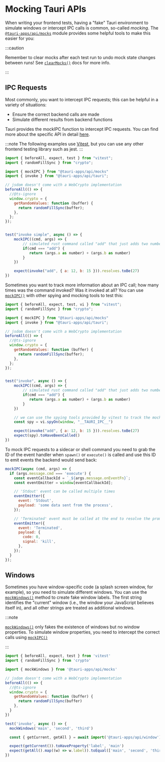 # Mocking Tauri APIs

When writing your frontend tests, having a "fake" Tauri environment to simulate windows or intercept IPC calls is common, so-called _mocking_.
The [`@tauri-apps/api/mocks`] module provides some helpful tools to make this easier for you:

:::caution

Remember to clear mocks after each test run to undo mock state changes between runs! See [`clearMocks()`] docs for more info.

:::

## IPC Requests

Most commonly, you want to intercept IPC requests; this can be helpful in a variety of situations:

- Ensure the correct backend calls are made
- Simulate different results from backend functions

Tauri provides the mockIPC function to intercept IPC requests. You can find more about the specific API in detail [here][`mockipc()`].

:::note
The following examples use [Vitest], but you can use any other frontend testing library such as jest.
:::

```js
import { beforeAll, expect, test } from "vitest";
import { randomFillSync } from "crypto";

import { mockIPC } from "@tauri-apps/api/mocks"
import { invoke } from "@tauri-apps/api/tauri";

// jsdom doesn't come with a WebCrypto implementation
beforeAll(() => {
  //@ts-ignore
  window.crypto = {
    getRandomValues: function (buffer) {
      return randomFillSync(buffer);
    },
  };
});


test("invoke simple", async () => {
    mockIPC((cmd, args) => {
        // simulated rust command called "add" that just adds two numbers
        if(cmd === "add") {
           return (args.a as number) + (args.b as number)
        }
    })

    expect(invoke("add", { a: 12, b: 15 })).resolves.toBe(27)
})
```

Sometimes you want to track more information about an IPC call; how many times was the command invoked? Was it invoked at all?
You can use [`mockIPC()`] with other spying and mocking tools to test this:

```js
import { beforeAll, expect, test, vi } from "vitest";
import { randomFillSync } from "crypto";

import { mockIPC } from "@tauri-apps/api/mocks"
import { invoke } from "@tauri-apps/api/tauri";

// jsdom doesn't come with a WebCrypto implementation
beforeAll(() => {
  //@ts-ignore
  window.crypto = {
    getRandomValues: function (buffer) {
      return randomFillSync(buffer);
    },
  };
});


test("invoke", async () => {
    mockIPC((cmd, args) => {
        // simulated rust command called "add" that just adds two numbers
        if(cmd === "add") {
           return (args.a as number) + (args.b as number)
        }
    })

    // we can use the spying tools provided by vitest to track the mocked function
    const spy = vi.spyOn(window, "__TAURI_IPC__")

    expect(invoke("add", { a: 12, b: 15 })).resolves.toBe(27)
    expect(spy).toHaveBeenCalled()
})
```

To mock IPC requests to a sidecar or shell command you need to grab the ID of the event handler when `spawn()` or `execute()` is called and use this ID to emit events the backend would send back:

```js
mockIPC(async (cmd, args) => {
  if (args.message.cmd === 'execute') {
    const eventCallbackId = `_${args.message.onEventFn}`;
    const eventEmitter = window[eventCallbackId];

    // 'Stdout' event can be called multiple times
    eventEmitter({
      event: 'Stdout',
      payload: 'some data sent from the process',
    });

    // 'Terminated' event must be called at the end to resolve the promise
    eventEmitter({
      event: 'Terminated',
      payload: {
        code: 0,
        signal: 'kill',
      },
    });
  }
});
```

## Windows

Sometimes you have window-specific code (a splash screen window, for example), so you need to simulate different windows.
You can use the [`mockWindows()`] method to create fake window labels. The first string identifies the "current" window (i.e., the window your JavaScript believes itself in), and all other strings are treated as additional windows.

:::note

[`mockWindows()`] only fakes the existence of windows but no window properties. To simulate window properties, you need to intercept the correct calls using [`mockIPC()`]

:::

```js
import { beforeAll, expect, test } from 'vitest'
import { randomFillSync } from 'crypto'

import { mockWindows } from '@tauri-apps/api/mocks'

// jsdom doesn't come with a WebCrypto implementation
beforeAll(() => {
  //@ts-ignore
  window.crypto = {
    getRandomValues: function (buffer) {
      return randomFillSync(buffer)
    },
  }
})

test('invoke', async () => {
  mockWindows('main', 'second', 'third')

  const { getCurrent, getAll } = await import('@tauri-apps/api/window')

  expect(getCurrent()).toHaveProperty('label', 'main')
  expect(getAll().map((w) => w.label)).toEqual(['main', 'second', 'third'])
})
```

[`@tauri-apps/api/mocks`]: ../../api/js/mocks.md
[`mockipc()`]: ../../api/js/mocks.md#mockipc
[`mockwindows()`]: ../../api/js/mocks.md#mockwindows
[`clearmocks()`]: ../../api/js/mocks.md#clearmocks
[vitest]: https://vitest.dev
